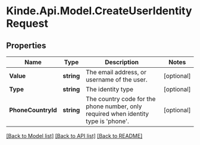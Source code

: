 # Kinde.Api.Model.CreateUserIdentityRequest

## Properties

Name | Type | Description | Notes
------------ | ------------- | ------------- | -------------
**Value** | **string** | The email address, or username of the user. | [optional] 
**Type** | **string** | The identity type | [optional] 
**PhoneCountryId** | **string** | The country code for the phone number, only required when identity type is &#39;phone&#39;. | [optional] 

[[Back to Model list]](../README.md#documentation-for-models) [[Back to API list]](../README.md#documentation-for-api-endpoints) [[Back to README]](../README.md)

